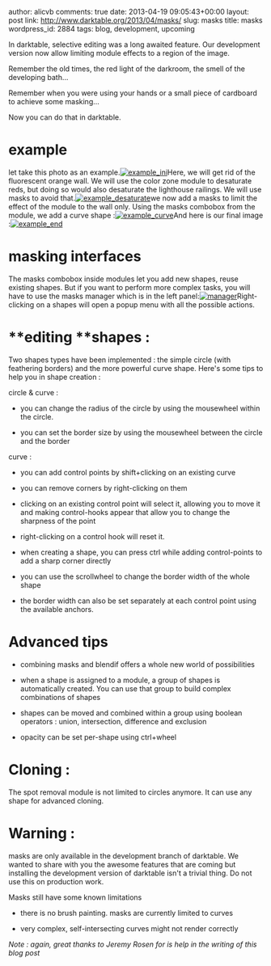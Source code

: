 author: alicvb
comments: true
date: 2013-04-19 09:05:43+00:00
layout: post
link: http://www.darktable.org/2013/04/masks/
slug: masks
title: masks
wordpress_id: 2884
tags: blog, development, upcoming

In darktable, selective editing was a long awaited feature. Our development version now allow limiting module effects to a region of the image.







Remember the old times, the red light of the darkroom, the smell of the developing bath...




Remember when you were using your hands or a small piece of cardboard to achieve some masking...







Now you can do that in darktable.




# 




# **example**


let take this photo as an example.[![example_ini](http://www.darktable.org/wp-content/uploads/2013/04/example_ini-494x330.jpg)](https://www.darktable.org/wp-content/uploads/2013/04/example_ini.jpg)Here, we will get rid of the fluorescent orange wall. We will use the color zone module to desaturate reds, but doing so would also desaturate the lighthouse railings. We will use masks to avoid that.[![example_desaturate](http://www.darktable.org/wp-content/uploads/2013/04/example_desaturate-494x325.jpg)](https://www.darktable.org/wp-content/uploads/2013/04/example_desaturate.jpg)we now add a masks to limit the effect of the module to the wall only. Using the masks combobox from the module, we add a curve shape :[![example_curve](http://www.darktable.org/wp-content/uploads/2013/04/example_curve-494x187.jpg)](https://www.darktable.org/wp-content/uploads/2013/04/example_curve.jpg)And here is our final image :[![example_end](http://www.darktable.org/wp-content/uploads/2013/04/example_end-494x330.jpg)](https://www.darktable.org/wp-content/uploads/2013/04/example_end.jpg)





# **masking interfaces**




The masks combobox inside modules let you add new shapes, reuse existing shapes. But if you want to perform more complex tasks, you will have to use the masks manager which is in the left panel:[![manager](http://www.darktable.org/wp-content/uploads/2013/04/manager.png)](https://www.darktable.org/wp-content/uploads/2013/04/manager.png)Right-clicking on a shapes will open a popup menu with all the possible actions.




# 




# **editing ****shapes :**




Two shapes types have been implemented : the simple circle (with feathering borders) and the more powerful curve shape. Here's some tips to help you in shape creation :




circle & curve :








	
  * you can change the radius of the circle by using the mousewheel within the circle.

	
  * you can set the border size by using the mousewheel between the circle and the border







curve :








	
  * you can add control points by shift+clicking on an existing curve

	
  * you can remove corners by right-clicking on them

	
  * clicking on an existing control point will select it, allowing you to move it and making control-hooks appear that allow you to change the sharpness of the point

	
  * right-clicking on a control hook will reset it.

	
  * when creating a shape, you can press ctrl while adding control-points to add a sharp corner directly

	
  * you can use the scrollwheel to change the border width of the whole shape

	
  * the border width can also be set separately at each control point using the available anchors.







# **Advanced tips**








	
  * combining masks and blendif offers a whole new world of possibilities

	
  * when a shape is assigned to a module, a group of shapes is automatically created. You can use that group to build complex combinations of shapes

	
  * shapes can be moved and combined within a group using boolean operators : union, intersection, difference and exclusion

	
  * opacity can be set per-shape using ctrl+wheel










# **Cloning :**




The spot removal module is not limited to circles anymore. It can use any shape for advanced cloning.







# 




# **Warning :**




masks are only available in the development branch of darktable. We wanted to share with you the awesome features that are coming but installing the development version of darktable isn't a trivial thing. Do not use this on production work.







Masks still have some known limitations





	
  * there is no brush painting. masks are currently limited to curves

	
  * very complex, self-intersecting curves might not render correctly




_Note : again, great thanks to Jeremy Rosen for is help in the writing of this blog post_
